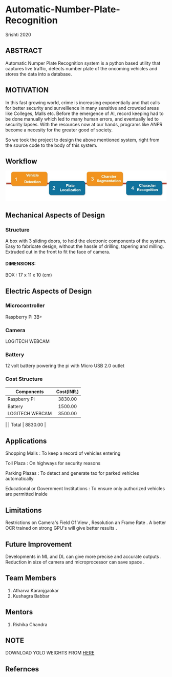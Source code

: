 # Automatic-Number-Plate-Recognition
Srishti 2020

## ABSTRACT
Automatic Numper Plate Recognition system is a python based utility that captures live traffic, detects number plate of the oncoming vehicles and stores the data into a database.

## MOTIVATION
In this fast growing world, crime is increasing exponentially and that calls for better security and survellience in many sensitive and crowded areas like Colleges, Malls etc. Before the emergence of AI, record keeping had to be done manually which led to many human errors, and eventually led to security lapses. With the resources now at our hands, programs like ANPR become a necesity for the greater good of society.

So we took the project to design the above mentioned system, right from the source code to the body of this system.

## Workflow
![Workflow ANPR](/Images_and_Videos/Images/workflow.jpg)

## Mechanical Aspects of Design

### Structure
A box with 3 sliding doors, to hold the electronic components of the system. Easy to fabricate design, without the hassle of drilling, tapering and milling. Extruded cut in the front to fit the face of camera.

#### DIMENSIONS:
BOX :  17 x  11  x  10  (cm)

## Electric Aspects of Design 

### Microcontroller
Raspberry Pi 3B+ 

### Camera
LOGITECH WEBCAM 

### Battery
12 volt battery powering the pi with Micro USB 2.0 outlet

### Cost Structure

| Components       | Cost(INR.)     |
| ---------------- |:--------------:|
| Raspberry Pi     | 3830.00        |
| Battery          | 1500.00        |
| LOGITECH WEBCAM  | 3500.00        |
| 
| Total            | 8830.00        |

## Applications

Shopping Malls : To keep a record of vehicles entering

Toll Plaza : On highways for security reasons 

Parking Plazas : To detect and generate tax for parked vehicles automatically

Educational or Government Institutions : To ensure only authorized vehicles are permitted inside 

## Limitations

Restrictions on Camera's Field Of View , Resolution an Frame Rate .
A better OCR trained on strong GPU's will give better results .

## Future Improvement 

Developments in ML and DL can give more precise and accurate outputs .
Reduction in size of camera and microprocessor can save space .

## Team Members 
1. Atharva Karanjgaokar
2. Kushagra Babbar

## Mentors
1. Rishika Chandra

## NOTE

DOWNLOAD YOLO WEIGHTS FROM [HERE](https://drive.google.com/file/d/1YZuTmP-c4b07z5mfhOAtP_V_oymP5_xG/view?usp=sharing)

## Refernces 
